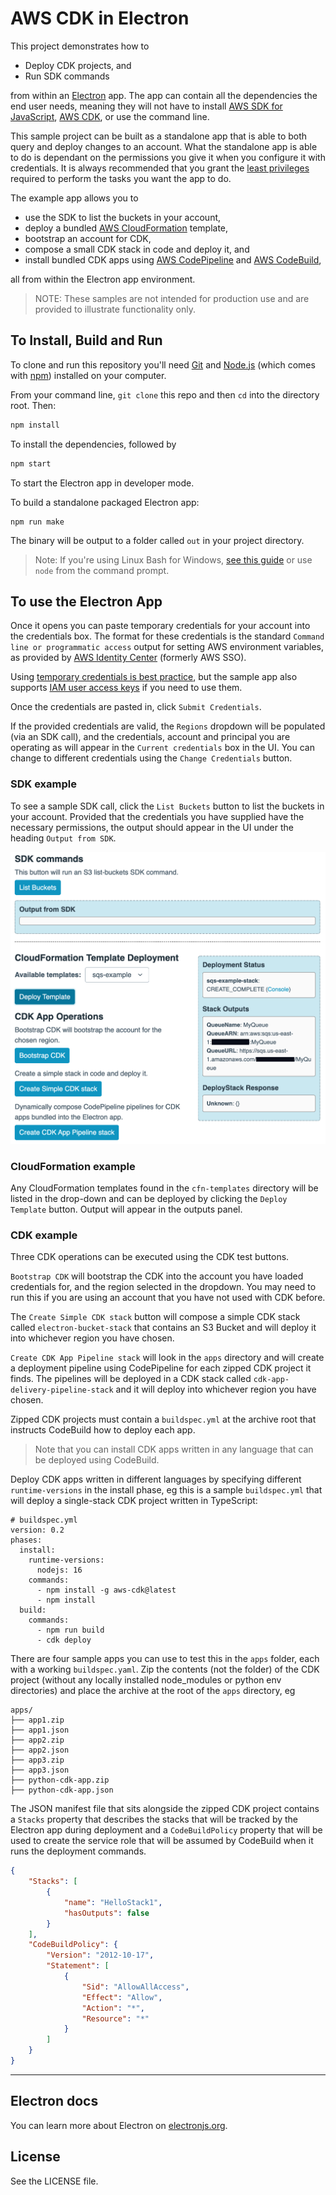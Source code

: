 # AWS CDK in Electron

This project demonstrates how to

* Deploy CDK projects, and
* Run SDK commands 

from within an [Electron](https://www.electronjs.org/) app. The app can contain all the dependencies the end user needs, meaning they will not have to install [AWS SDK for JavaScript](https://aws.amazon.com/sdk-for-javascript/), [AWS CDK](https://aws.amazon.com/cdk/), or use the command line.

This sample project can be built as a standalone app that is able to both query and deploy changes to an account. What the standalone app is able to do is dependant on the permissions you give it when you configure it with credentials. It is always recommended that you grant the [least privileges](https://docs.aws.amazon.com/IAM/latest/UserGuide/best-practices.html#grant-least-privilege) required to perform the tasks you want the app to do.

The example app allows you to 

* use the SDK to list the buckets in your account, 
* deploy a bundled [AWS CloudFormation](https://aws.amazon.com/cloudformation/) template,
* bootstrap an account for CDK, 
* compose a small CDK stack in code and deploy it, and 
* install bundled CDK apps using [AWS CodePipeline](https://aws.amazon.com/codepipeline/) and [AWS CodeBuild](https://aws.amazon.com/codebuild/), 

all from within the Electron app environment.

>NOTE: These samples are not intended for production use and are provided to illustrate functionality only.

## To Install, Build and Run

To clone and run this repository you'll need [Git](https://git-scm.com) and [Node.js](https://nodejs.org/en/download/) (which comes with [npm](http://npmjs.com)) installed on your computer. 

From your command line, `git clone` this repo and then `cd` into the directory root. Then:

```bash
npm install
```
To install the dependencies, followed by

```bash
npm start
```
To start the Electron app in developer mode.

To build a standalone packaged Electron app:

```
npm run make
```

The binary will be output to a folder called `out` in your project directory.

>Note: If you're using Linux Bash for Windows, [see this guide](https://www.howtogeek.com/261575/how-to-run-graphical-linux-desktop-applications-from-windows-10s-bash-shell/) or use `node` from the command prompt.


## To use the Electron App

Once it opens you can paste temporary credentials for your account into the credentials box. The format for these credentials is the standard `Command line or programmatic access` output for setting AWS environment variables, as provided by [AWS Identity Center](https://aws.amazon.com/iam/identity-center/) (formerly AWS SSO). 

Using [temporary credentials is best practice](https://docs.aws.amazon.com/IAM/latest/UserGuide/best-practices.html#bp-users-federation-idp), but the sample app also supports [IAM user access keys](https://docs.aws.amazon.com/IAM/latest/UserGuide/id_credentials_access-keys.html) if you need to use them. 

Once the credentials are pasted in, click `Submit Credentials`.

If the provided credentials are valid, the `Regions` dropdown will be populated (via an SDK call), and the credentials, account and principal you are operating as will appear in the `Current credentials` box in the UI. You can change to different credentials using the `Change Credentials` button.

### SDK example
To see a sample SDK call, click the `List Buckets` button to list the buckets in your account. Provided that the credentials you have supplied have the necessary permissions, the output should appear in the UI under the heading `Output from SDK`.

[<img src="assets/ui.png" width="600"/>](assets/ui.png)

### CloudFormation example
Any CloudFormation templates found in the `cfn-templates` directory will be listed in the drop-down and can be deployed by clicking the `Deploy Template` button. Output will appear in the outputs panel.

### CDK example
Three CDK operations can be executed using the CDK test buttons. 

`Bootstrap CDK` will bootstrap the CDK into the account you have loaded credentials for, and the region selected in the dropdown. You may need to run this if you are using an account that you have not used with CDK before.

The `Create Simple CDK stack` button will compose a simple CDK stack called `electron-bucket-stack` that contains an S3 Bucket and will deploy it into whichever region you have chosen.

`Create CDK App Pipeline stack` will look in the `apps` directory and will create a deployment pipeline using CodePipeline for each zipped CDK project it finds. The pipelines will be deployed in a CDK stack called `cdk-app-delivery-pipeline-stack` and it will deploy into whichever region you have chosen.

Zipped CDK projects must contain a `buildspec.yml` at the archive root that instructs CodeBuild how to deploy each app. 

> Note that you can install CDK apps written in any language that can be deployed using CodeBuild.

Deploy CDK apps written in different languages by specifying different `runtime-versions` in the install phase, eg this is a sample `buildspec.yml` that will deploy a single-stack CDK project written in TypeScript:

```
# buildspec.yml
version: 0.2
phases:
  install:
    runtime-versions:
      nodejs: 16
    commands:
      - npm install -g aws-cdk@latest
      - npm install
  build:
    commands:
      - npm run build
      - cdk deploy
```

There are four sample apps you can use to test this in the `apps` folder, each with a working `buildspec.yaml`. Zip the contents (not the folder) of the CDK project (without any locally installed node_modules or python env directories) and place the archive at the root of the `apps` directory, eg

```
apps/
├── app1.zip
├── app1.json
├── app2.zip
├── app2.json
├── app3.zip
├── app3.json
├── python-cdk-app.zip
├── python-cdk-app.json
```

The JSON manifest file that sits alongside the zipped CDK project contains a `Stacks` property that describes the stacks that will be tracked by the Electron app during deployment and a `CodeBuildPolicy` property that will be used to create the service role that will be assumed by CodeBuild when it runs the deployment commands. 


``` json
{
    "Stacks": [
        {
            "name": "HelloStack1",
            "hasOutputs": false
        }
    ],
    "CodeBuildPolicy": {
        "Version": "2012-10-17",
        "Statement": [
            {
                "Sid": "AllowAllAccess",
                "Effect": "Allow",
                "Action": "*",
                "Resource": "*"
            }
        ]
    }
}
```
------

## Electron docs

You can learn more about Electron on [electronjs.org](https://electronjs.org/).

## License

See the LICENSE file.
